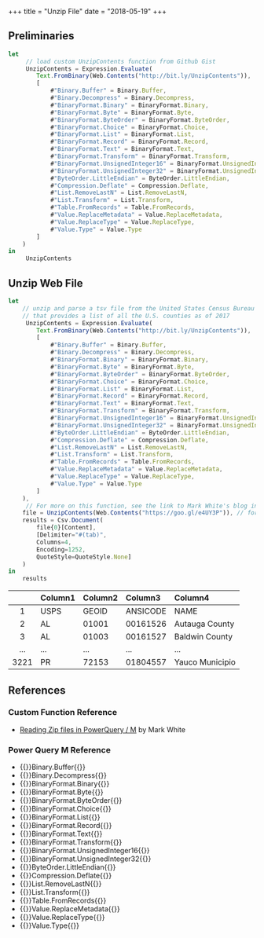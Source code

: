 +++
title = "Unzip File"
date = "2018-05-19"
+++

## Preliminaries
```javascript
let
     // load custom UnzipContents function from Github Gist
     UnzipContents = Expression.Evaluate(
        Text.FromBinary(Web.Contents("http://bit.ly/UnzipContents")),
        [
            #"Binary.Buffer" = Binary.Buffer,
            #"Binary.Decompress" = Binary.Decompress,
            #"BinaryFormat.Binary" = BinaryFormat.Binary,
            #"BinaryFormat.Byte" = BinaryFormat.Byte,
            #"BinaryFormat.ByteOrder" = BinaryFormat.ByteOrder,
            #"BinaryFormat.Choice" = BinaryFormat.Choice,
            #"BinaryFormat.List" = BinaryFormat.List,
            #"BinaryFormat.Record" = BinaryFormat.Record,
            #"BinaryFormat.Text" = BinaryFormat.Text,
            #"BinaryFormat.Transform" = BinaryFormat.Transform,
            #"BinaryFormat.UnsignedInteger16" = BinaryFormat.UnsignedInteger16,
            #"BinaryFormat.UnsignedInteger32" = BinaryFormat.UnsignedInteger32,
            #"ByteOrder.LittleEndian" = ByteOrder.LittleEndian,
            #"Compression.Deflate" = Compression.Deflate,
            #"List.RemoveLastN" = List.RemoveLastN,
            #"List.Transform" = List.Transform,
            #"Table.FromRecords" = Table.FromRecords,
            #"Value.ReplaceMetadata" = Value.ReplaceMetadata,
            #"Value.ReplaceType" = Value.ReplaceType,
            #"Value.Type" = Value.Type
        ]
    )
in
     UnzipContents
```

## Unzip Web File
```javascript
let
    // unzip and parse a tsv file from the United States Census Bureau 
    // that provides a list of all the U.S. counties as of 2017
     UnzipContents = Expression.Evaluate(
        Text.FromBinary(Web.Contents("http://bit.ly/UnzipContents")),
        [
            #"Binary.Buffer" = Binary.Buffer,
            #"Binary.Decompress" = Binary.Decompress,
            #"BinaryFormat.Binary" = BinaryFormat.Binary,
            #"BinaryFormat.Byte" = BinaryFormat.Byte,
            #"BinaryFormat.ByteOrder" = BinaryFormat.ByteOrder,
            #"BinaryFormat.Choice" = BinaryFormat.Choice,
            #"BinaryFormat.List" = BinaryFormat.List,
            #"BinaryFormat.Record" = BinaryFormat.Record,
            #"BinaryFormat.Text" = BinaryFormat.Text,
            #"BinaryFormat.Transform" = BinaryFormat.Transform,
            #"BinaryFormat.UnsignedInteger16" = BinaryFormat.UnsignedInteger16,
            #"BinaryFormat.UnsignedInteger32" = BinaryFormat.UnsignedInteger32,
            #"ByteOrder.LittleEndian" = ByteOrder.LittleEndian,
            #"Compression.Deflate" = Compression.Deflate,
            #"List.RemoveLastN" = List.RemoveLastN,
            #"List.Transform" = List.Transform,
            #"Table.FromRecords" = Table.FromRecords,
            #"Value.ReplaceMetadata" = Value.ReplaceMetadata,
            #"Value.ReplaceType" = Value.ReplaceType,
            #"Value.Type" = Value.Type
        ]
    ),
     // For more on this function, see the link to Mark White's blog in the References section below
    file = UnzipContents(Web.Contents("https://goo.gl/e4UY3P")), // for local files, use File.Contents instead
    results = Csv.Document(
        file{0}[Content],
        [Delimiter="#(tab)",
        Columns=4,
        Encoding=1252,
        QuoteStyle=QuoteStyle.None]
    )
in
    results
```
|     |Column1 	|Column2 |Column3   |Column4
|:---:|:--------|:-------|:---------|:---
|1	  |USPS	    |GEOID   |ANSICODE  |NAME
|2	  |AL       |01001	 |00161526	|Autauga County
|3	  |AL       |01003	 |00161527	|Baldwin County
|...  |... 	    |...     |...       |...
|3221	|PR       |72153 	 |01804557	|Yauco Municipio


## References
### Custom Function Reference
+ [Reading Zip files in PowerQuery / M](http://sql10.blogspot.sg/2016/06/reading-zip-files-in-powerquery-m.html) by Mark White

### Power Query M Reference
+ {{<urls function="binary-buffer">}}Binary.Buffer{{</urls>}}
+ {{<urls function="binary-decompress">}}Binary.Decompress{{</urls>}}
+ {{<urls function="binaryformat-binary">}}BinaryFormat.Binary{{</urls>}}
+ {{<urls function="binaryformat-byte">}}BinaryFormat.Byte{{</urls>}}
+ {{<urls function="binaryformat-byteorder">}}BinaryFormat.ByteOrder{{</urls>}}
+ {{<urls function="binaryformat-choice">}}BinaryFormat.Choice{{</urls>}}
+ {{<urls function="binaryformat-list">}}BinaryFormat.List{{</urls>}}
+ {{<urls function="binaryformat-record">}}BinaryFormat.Record{{</urls>}}
+ {{<urls function="binaryformat-text">}}BinaryFormat.Text{{</urls>}}
+ {{<urls function="binaryformat-transform">}}BinaryFormat.Transform{{</urls>}}
+ {{<urls function="binaryformat-unsignedinteger16">}}BinaryFormat.UnsignedInteger16{{</urls>}}
+ {{<urls function="binaryformat-unsignedinteger32">}}BinaryFormat.UnsignedInteger32{{</urls>}}
+ {{<urls function="byteorder-littleendian">}}ByteOrder.LittleEndian{{</urls>}}
+ {{<urls function="compression-deflate">}}Compression.Deflate{{</urls>}}
+ {{<urls function="list-removelastn">}}List.RemoveLastN{{</urls>}}
+ {{<urls function="list-transform">}}List.Transform{{</urls>}}
+ {{<urls function="table-fromrecords">}}Table.FromRecords{{</urls>}}
+ {{<urls function="value-replacemetadata">}}Value.ReplaceMetadata{{</urls>}}
+ {{<urls function="value-replacetype">}}Value.ReplaceType{{</urls>}}
+ {{<urls function="value-type">}}Value.Type{{</urls>}}
